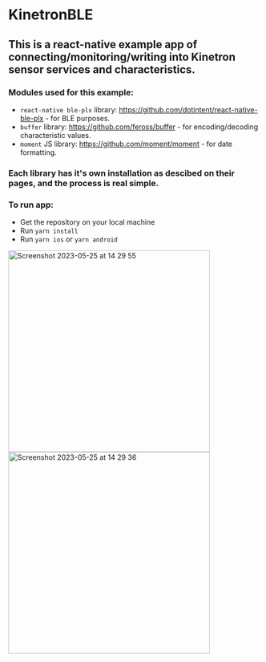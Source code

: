 # KinetronBLE

## This is a react-native example app of connecting/monitoring/writing into Kinetron sensor services and characteristics.

### Modules used for this example: 
- `react-native ble-plx` library: https://github.com/dotintent/react-native-ble-plx - for BLE purposes.
- `buffer` library: https://github.com/feross/buffer - for encoding/decoding characteristic values.
- `moment` JS library: https://github.com/moment/moment - for date formatting.

### Each library has it's own installation as descibed on their pages, and the process is real simple.

### To run app: 
- Get the repository on your local machine
- Run `yarn install`
- Run `yarn ios` or `yarn android`

<img width="402" alt="Screenshot 2023-05-25 at 14 29 55" src="https://github.com/agonselimi/KinetronBLE/assets/52735859/28f15a75-bf55-4ede-83e2-b29a8a076353">
<img width="402" alt="Screenshot 2023-05-25 at 14 29 36" src="https://github.com/agonselimi/KinetronBLE/assets/52735859/9af3a257-e76e-40e2-989a-c7ac8e3a5ad3">
